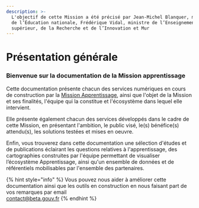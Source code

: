 ```yaml
---
description: >-
  L'objectif de cette Mission a été précisé par Jean-Michel Blanquer, ministre
  de l’Éducation nationale, Frédérique Vidal, ministre de l’Enseignement
  supérieur, de la Recherche et de l’Innovation et Mur
---
```


# Présentation générale

### **Bienvenue sur la documentation de la Mission apprentissage** 

Cette documentation présente chacun des services numériques en cours de construction par la [Mission Apprentissage](https://travail-emploi.gouv.fr/actualites/l-actualite-du-ministere/article/une-mission-pour-faciliter-les-entrees-en-apprentissage), ainsi que l'objet de la Mission et ses finalités, l'équipe qui la constitue et l'écosystème dans lequel elle intervient.

Elle présente également chacun des services développés dans le cadre de cette Mission, en présentant l'ambition, le public visé, le\(s\) bénéfice\(s\) attendu\(s\), les solutions testées et mises en oeuvre.  
  
Enfin, vous trouverez dans cette documentation une sélection d'études et de publications éclairant les questions relatives à l'apprentissage, des cartographies construites par l'équipe permettant de visualiser l’écosystème Apprentissage, ainsi qu'un ensemble de données et de référentiels mobilisables par l'ensemble des partenaires.





{% hint style="info" %}
Vous pouvez nous aider à améliorer cette documentation ainsi que les outils en construction en nous faisant part de vos remarques par email  
contact@beta.gouv.fr 
{% endhint %}



